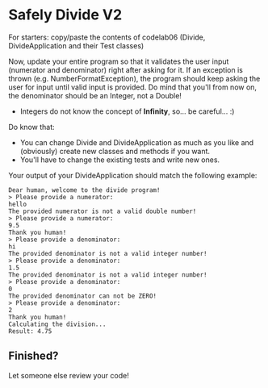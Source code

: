 # Safely Divide V2

For starters: copy/paste the contents of codelab06 (Divide, DivideApplication and their Test classes)

Now, update your entire program so that it validates the user input (numerator and denominator) 
right after asking for it. If an exception is thrown (e.g. NumberFormatException), 
the program should keep asking the user for input until valid input is provided.
Do mind that you'll from now on, the denominator should be an Integer, not a Double!
- Integers do not know the concept of **Infinity**, so... be careful... :)

Do know that:
- You can change Divide and DivideApplication as much as you like 
and (obviously) create new classes and methods if you want.
- You'll have to change the existing tests and write new ones.

Your output of your DivideApplication should match the following example:

```
Dear human, welcome to the divide program!
> Please provide a numerator:
hello
The provided numerator is not a valid double number!
> Please provide a numerator:
9.5
Thank you human!
> Please provide a denominator:
hi
The provided denominator is not a valid integer number!
> Please provide a denominator:
1.5
The provided denominator is not a valid integer number!
> Please provide a denominator:
0
The provided denominator can not be ZERO!
> Please provide a denominator:
2
Thank you human!
Calculating the division...
Result: 4.75
```

## Finished?

Let someone else review your code!